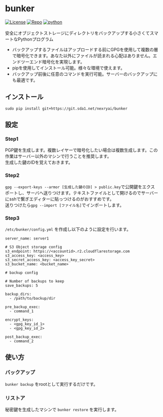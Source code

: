 # bunker
[![License](https://img.shields.io/badge/License-Apache_2.0-blue.svg?style=for-the-badge)](https://opensource.org/licenses/Apache-2.0)
[![Repo](https://img.shields.io/badge/nexryai%2Fbunker-master-lightgrey?style=for-the-badge&logo=gitlab)](https://git.sda1.net/nexryai/bunker)
[![python](https://img.shields.io/badge/python-EEE?style=for-the-badge&logo=python)](https://www.python.org/)
<br><br>
安全にオブジェクトストレージにディレクトリをバックアップする小さくてスマートなPythonプログラム  
 - バックアップするファイルはアップロードする前にGPGを使用して複数の層で暗号化できます。あなた以外にファイルが読まれる心配はありません。エンドツーエンド暗号化を実現します。
 - pipを使用してインストール可能。様々な環境で使えます。
 - バックアップ前後に任意のコマンドを実行可能。サーバーのバックアップにも最適です。

## インストール
`sudo pip install git+https://git.sda1.net/nexryai/bunker`

## 設定
### Step1
PGP鍵を生成します。複数レイヤーで暗号化したい場合は複数生成します。この作業はサーバー以外のマシンで行うことを推奨します。  
生成した鍵のIDを覚えておきます。

### Step2
`gpg --export-keys --armor [生成した鍵のID] > public.key`で公開鍵をエクスポートし、サーバへ送りつけます。テキストファイルとして開けるのでサーバーにsshで繋ぎエディターに貼っつけるのがおすすめです。  
送りつけたら`gpg --import [ファイル名]`でインポートします。

### Step3
`/etc/bunker/config.yml` を作成し以下のように設定を行います。

```
server_name: server1

# S3 Object storage config
s3_endpoint: https://<accountid>.r2.cloudflarestorage.com
s3_access_key: <access_key>
s3_secret_access_key: <access_key_secret>
s3_bucket_name: <bucket_name>

# backup config

# Number of backups to keep
save_backups: 5

backup_dirs:
  - /path/to/backup/dir
  
pre_backup_exec:
  - command_1

encrypt_keys:
  - <gpg_key_id_1>
  - <gpg_key_id_2>
  
post_backup_exec:
  - command_2
```


## 使い方
### バックアップ
`bunker backup` をrootとして実行するだけです。

### リストア
秘密鍵を生成したマシンで `bunker restore` を実行します。
